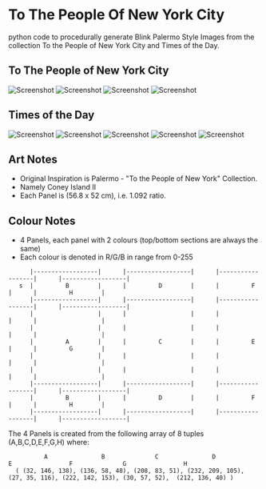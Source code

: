 # To The People Of New York City
python code to procedurally generate Blink Palermo Style Images from the collection To the People of New York City and Times of the Day.

## To The People of New York City
![Screenshot](https://github.com/benmichae/tothepeopleofnewyorkcity/blob/master/benmichae%20-%20toThePeopleOfNewYorkCity%20VII.png)
![Screenshot](https://github.com/benmichae/tothepeopleofnewyorkcity/blob/master/benmichae%20-%20toThePeopleOfNewYorkCity%20VIII.png)
![Screenshot](https://github.com/benmichae/tothepeopleofnewyorkcity/blob/master/benmichae%20-%20toThePeopleOfNewYorkCity%20IX.png)
![Screenshot](https://github.com/benmichae/tothepeopleofnewyorkcity/blob/master/benmichae%20-%20toThePeopleOfNewYorkCity%20X.png)
## Times of the Day 
![Screenshot](https://github.com/benmichae/tothepeopleofnewyorkcity/blob/master/benmichae%20-%20Palermo%20-%20%20Times%20Of%20The%20Day%20I%20.png)
![Screenshot](https://github.com/benmichae/tothepeopleofnewyorkcity/blob/master/benmichae%20-%20Palermo%20-%20%20Times%20Of%20The%20Day%20II.png)
![Screenshot](https://github.com/benmichae/tothepeopleofnewyorkcity/blob/master/benmichae%20-%20Palermo%20-%20%20Times%20Of%20The%20Day%20IV.pngg)
![Screenshot](https://github.com/benmichae/tothepeopleofnewyorkcity/blob/master/benmichae%20-%20Palermo%20-%20%20Times%20Of%20The%20Day%20V.png)
![Screenshot](https://github.com/benmichae/tothepeopleofnewyorkcity/blob/master/benmichae%20-%20Palermo%20-%20%20Times%20Of%20The%20Day%20VI.png)

## Art Notes
* Original Inspiration is Palermo - "To the People of New York" Collection.
* Namely Coney Island II
* Each Panel is (56.8 x 52 cm), i.e. 1.092 ratio.

## Colour Notes
* 4 Panels, each panel with 2 colours (top/bottom sections are always the same)
* Each colour is denoted in R/G/B in range from 0-255
~~~~
      |------------------|      |------------------|      |------------------|      |------------------|
   s  |         B        |      |         D        |      |         F        |      |         H        |
      |------------------|      |------------------|      |------------------|      |------------------|
      |                  |      |                  |      |                  |      |                  |
      |                  |      |                  |      |                  |      |                  |
      |         A        |      |         C        |      |         E        |      |         G        |
      |                  |      |                  |      |                  |      |                  |
      |                  |      |                  |      |                  |      |                  |
      |------------------|      |------------------|      |------------------|      |------------------|
      |         B        |      |         D        |      |         F        |      |         H        |
      |------------------|      |------------------|      |------------------|      |------------------|
~~~~

The 4 Panels is created from the following array of 8 tuples (A,B,C,D,E,F,G,H) where:

~~~~
          A               B              C               D              E                F              G                H
  ( (32, 146, 138), (136, 58, 48), (208, 83, 51), (232, 209, 105), (27, 35, 116), (222, 142, 153), (30, 57, 52),  (212, 136, 40) )
~~~~
